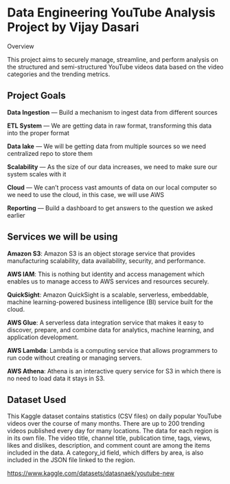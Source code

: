 # Data Engineering YouTube Analysis Project by Vijay Dasari

Overview

This project aims to securely manage, streamline, and perform analysis on the structured and semi-structured YouTube videos data based on the video categories and the trending metrics.

## **Project Goals**

**Data Ingestion** — Build a mechanism to ingest data from different sources

**ETL System** — We are getting data in raw format, transforming this data into the proper format

**Data lake** — We will be getting data from multiple sources so we need centralized repo to store them

**Scalability** — As the size of our data increases, we need to make sure our system scales with it

**Cloud** — We can’t process vast amounts of data on our local computer so we need to use the cloud, in this case, we will use AWS

**Reporting** — Build a dashboard to get answers to the question we asked earlier

## **Services we will be using**

**Amazon S3**: Amazon S3 is an object storage service that provides manufacturing scalability, data availability, security, and performance.

**AWS IAM**: This is nothing but identity and access management which enables us to manage access to AWS services and resources securely.

**QuickSight**: Amazon QuickSight is a scalable, serverless, embeddable, machine learning-powered business intelligence (BI) service built for the cloud.

**AWS Glue**: A serverless data integration service that makes it easy to discover, prepare, and combine data for analytics, machine learning, and application development.

**AWS Lambda**: Lambda is a computing service that allows programmers to run code without creating or managing servers.

**AWS Athena**: Athena is an interactive query service for S3 in which there is no need to load data it stays in S3.

## **Dataset Used**

This Kaggle dataset contains statistics (CSV files) on daily popular YouTube videos over the course of many months. There are up to 200 trending videos published every day for many locations. The data for each region is in its own file. The video title, channel title, publication time, tags, views, likes and dislikes, description, and comment count are among the items included in the data. A category_id field, which differs by area, is also included in the JSON file linked to the region.

https://www.kaggle.com/datasets/datasnaek/youtube-new
